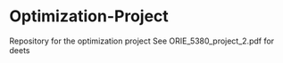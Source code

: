 # Optimization-Project
Repository for the optimization project
See ORIE_5380_project_2.pdf for deets
